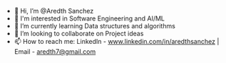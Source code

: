 - 👋 Hi, I’m @Aredth Sanchez
- 👀 I'm interested in Software Engineering and AI/ML
- 🌱 I’m currently learning Data structures and algorithms
- 💞️ I’m looking to collaborate on Project ideas
- 📫 How to reach me: LinkedIn - www.linkedin.com/in/aredthsanchez | Email - aredth7@gmail.com

<!---
Aredthsanchez/Aredthsanchez is a ✨ special ✨ repository because its `README.md` (this file) appears on your GitHub profile.
You can click the Preview link to take a look at your changes.
--->

